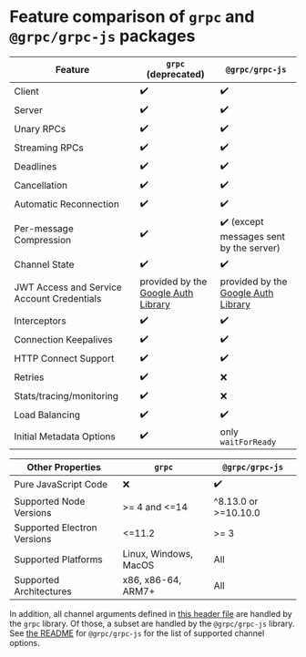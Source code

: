 # Feature comparison of `grpc` and `@grpc/grpc-js` packages

Feature | `grpc` (deprecated) | `@grpc/grpc-js`
--------|--------|----------
Client | :heavy_check_mark: | :heavy_check_mark:
Server | :heavy_check_mark: | :heavy_check_mark:
Unary RPCs | :heavy_check_mark: | :heavy_check_mark:
Streaming RPCs | :heavy_check_mark: | :heavy_check_mark:
Deadlines | :heavy_check_mark: | :heavy_check_mark:
Cancellation | :heavy_check_mark: | :heavy_check_mark:
Automatic Reconnection | :heavy_check_mark: | :heavy_check_mark:
Per-message Compression | :heavy_check_mark: | :heavy_check_mark: (except messages sent by the server)
Channel State | :heavy_check_mark: | :heavy_check_mark:
JWT Access and Service Account Credentials | provided by the [Google Auth Library](https://www.npmjs.com/package/google-auth-library) | provided by the [Google Auth Library](https://www.npmjs.com/package/google-auth-library)
Interceptors | :heavy_check_mark: | :heavy_check_mark:
Connection Keepalives | :heavy_check_mark: | :heavy_check_mark:
HTTP Connect Support | :heavy_check_mark: | :heavy_check_mark:
Retries | :heavy_check_mark: | :x:
Stats/tracing/monitoring | :heavy_check_mark: | :x:
Load Balancing | :heavy_check_mark: | :heavy_check_mark:
Initial Metadata Options | :heavy_check_mark: | only `waitForReady`

Other Properties | `grpc` | `@grpc/grpc-js`
-----------------|--------|----------------
Pure JavaScript Code | :x: | :heavy_check_mark:
Supported Node Versions | >= 4 and <=14 | ^8.13.0 or >=10.10.0
Supported Electron Versions | <=11.2 | >= 3
Supported Platforms | Linux, Windows, MacOS | All
Supported Architectures | x86, x86-64, ARM7+ | All

In addition, all channel arguments defined in [this header file](https://github.com/grpc/grpc/blob/master/include/grpc/impl/codegen/grpc_types.h) are handled by the `grpc` library.
Of those, a subset are handled by the `@grpc/grpc-js` library. See [the README](https://github.com/grpc/grpc-node/blob/master/packages/grpc-js/README.md#supported-channel-options) for `@grpc/grpc-js` for the list of supported channel options.
